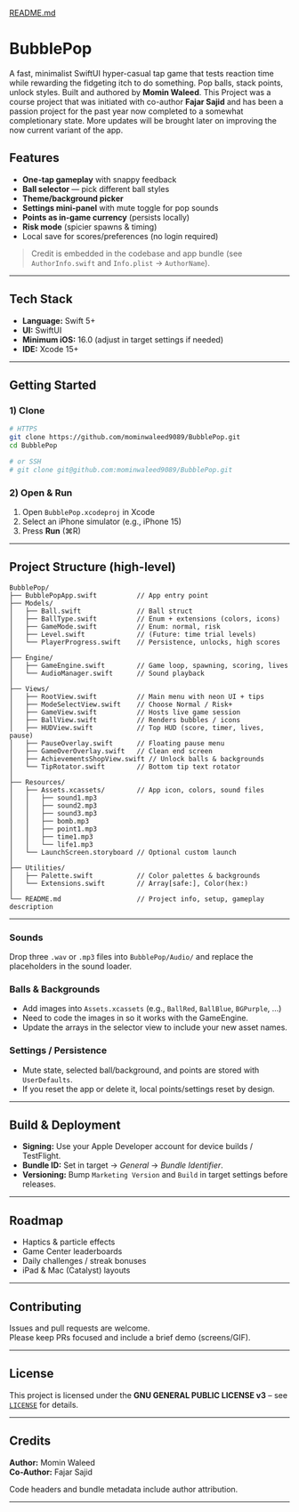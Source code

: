 [README.md](https://github.com/user-attachments/files/22383245/README.md)
# BubblePop

A fast, minimalist SwiftUI hyper-casual tap game that tests reaction time while rewarding the fidgeting itch to do something. Pop balls, stack points, unlock styles. Built and authored by **Momin Waleed**. This Project was a course project that was initiated with co-author **Fajar Sajid** and has been a passion project for the past year now completed to a somewhat completionary state. More updates will be brought later on improving the now current variant of the app.

## Features
-  **One-tap gameplay** with snappy feedback
-  **Ball selector** — pick different ball styles
-  **Theme/background picker**
-  **Settings mini-panel** with mute toggle for pop sounds
-  **Points as in-game currency** (persists locally)
-  **Risk mode** (spicier spawns & timing)
-  Local save for scores/preferences (no login required)

> Credit is embedded in the codebase and app bundle (see `AuthorInfo.swift` and `Info.plist` → `AuthorName`).

---

## Tech Stack
- **Language:** Swift 5+
- **UI:** SwiftUI
- **Minimum iOS:** 16.0 (adjust in target settings if needed)
- **IDE:** Xcode 15+

---

## Getting Started

### 1) Clone
```bash
# HTTPS
git clone https://github.com/mominwaleed9089/BubblePop.git
cd BubblePop

# or SSH
# git clone git@github.com:mominwaleed9089/BubblePop.git
```

### 2) Open & Run
1. Open `BubblePop.xcodeproj` in Xcode  
2. Select an iPhone simulator (e.g., iPhone 15)  
3. Press **Run** (⌘R)

---

## Project Structure (high-level)

```
BubblePop/
├── BubblePopApp.swift          // App entry point
├── Models/
│   ├── Ball.swift              // Ball struct
│   ├── BallType.swift          // Enum + extensions (colors, icons)
│   ├── GameMode.swift          // Enum: normal, risk
│   ├── Level.swift             // (Future: time trial levels)
│   └── PlayerProgress.swift    // Persistence, unlocks, high scores
│
├── Engine/
│   ├── GameEngine.swift        // Game loop, spawning, scoring, lives
│   └── AudioManager.swift      // Sound playback
│
├── Views/
│   ├── RootView.swift          // Main menu with neon UI + tips
│   ├── ModeSelectView.swift    // Choose Normal / Risk+
│   ├── GameView.swift          // Hosts live game session
│   ├── BallView.swift          // Renders bubbles / icons
│   ├── HUDView.swift           // Top HUD (score, timer, lives, pause)
│   ├── PauseOverlay.swift      // Floating pause menu
│   ├── GameOverOverlay.swift   // Clean end screen
│   ├── AchievementsShopView.swift // Unlock balls & backgrounds
│   └── TipRotator.swift        // Bottom tip text rotator
│
├── Resources/
│   ├── Assets.xcassets/        // App icon, colors, sound files
│   │   ├── sound1.mp3
│   │   ├── sound2.mp3
│   │   ├── sound3.mp3
│   │   ├── bomb.mp3
│   │   ├── point1.mp3
│   │   ├── time1.mp3
│   │   └── life1.mp3
│   └── LaunchScreen.storyboard // Optional custom launch
│
├── Utilities/
│   ├── Palette.swift           // Color palettes & backgrounds
│   └── Extensions.swift        // Array[safe:], Color(hex:)
│
└── README.md                   // Project info, setup, gameplay description

```

---


### Sounds
Drop three `.wav` or `.mp3` files into `BubblePop/Audio/` and replace the placeholders in the sound loader.

### Balls & Backgrounds
- Add images into `Assets.xcassets` (e.g., `BallRed`, `BallBlue`, `BGPurple`, …)
- Need to code the images in so it works with the GameEngine.
- Update the arrays in the selector view to include your new asset names.

### Settings / Persistence
- Mute state, selected ball/background, and points are stored with `UserDefaults`.  
- If you reset the app or delete it, local points/settings reset by design.

---

## Build & Deployment

- **Signing:** Use your Apple Developer account for device builds / TestFlight.  
- **Bundle ID:** Set in target → *General* → *Bundle Identifier*.  
- **Versioning:** Bump `Marketing Version` and `Build` in target settings before releases.

---

## Roadmap
- Haptics & particle effects  
- Game Center leaderboards  
- Daily challenges / streak bonuses  
- iPad & Mac (Catalyst) layouts

---

## Contributing
Issues and pull requests are welcome.  
Please keep PRs focused and include a brief demo (screens/GIF).

---

## License
This project is licensed under the **GNU GENERAL PUBLIC LICENSE v3** – see [`LICENSE`](./LICENSE) for details.

---

## Credits
**Author:** Momin Waleed  
**Co-Author:** Fajar Sajid

Code headers and bundle metadata include author attribution.

---

